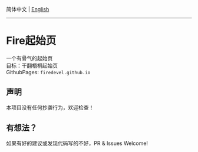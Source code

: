 简体中文 | [English](https://github.com/firedevel/FireStartPage/blob/main/README-English.md)

------

# Fire起始页
一个有骨气的起始页  
目标：干翻梧桐起始页  
GithubPages: `firedevel.github.io`

## 声明  
本项目没有任何抄袭行为，欢迎检查！

## 有想法？
如果有好的建议或发现代码写的不好，PR & Issues Welcome!
